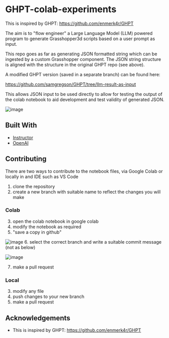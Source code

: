 # GHPT-colab-experiments

This is inspired by GHPT: https://github.com/enmerk4r/GHPT

The aim is to "flow engineer" a Large Language Model (LLM) powered program to generate Grasshopper3d scripts based on a user prompt as input.

This repo goes as far as generating JSON formatted string which can be ingested by a custom Grasshopper component. The JSON string structure is aligned with the structure in the original GHPT repo (see above).

A modified GHPT version (saved in a separate branch) can be found here:

https://github.com/samgregson/GHPT/tree/llm-result-as-input

This allows JSON input to be used directly to allow for testing the output of the colab notebook to aid development and test validity of generated JSON.

![image](https://github.com/samgregson/GHPT-colab-experiments/assets/12054742/5c7465b6-30aa-430e-b14e-5cb4a56c3988)

## Built With

* [Instructor](https://jxnl.github.io/instructor/)
* [OpenAI](https://platform.openai.com/)

## Contributing

There are two ways to contribute to the notebook files, via Google Colab or locally in and IDE such as VS Code

1. clone the repository
2. create a new branch with suitable name to reflect the changes you will make

### Colab

3. open the colab notebook in google colab
4. modify the notebook as required
5. "save a copy in github"

![image](https://github.com/samgregson/GHPT-colab-experiments/assets/12054742/c5816c64-827f-4c4c-ac01-9774ba85d896)
6. select the correct branch and write a suitable commit message (not as below)

![image](https://github.com/samgregson/GHPT-colab-experiments/assets/12054742/2308000f-e4c3-452b-8251-2846948a248b)

7. make a pull request

### Local

3. modify any file
4. push changes to your new branch
5. make a pull request

## Acknowledgements

* This is inspired by GHPT: https://github.com/enmerk4r/GHPT

